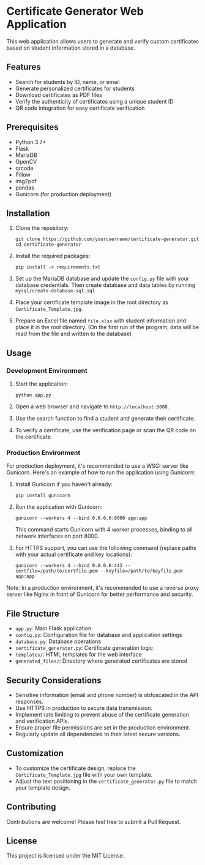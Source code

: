 # Certificate Generator Web Application

This web application allows users to generate and verify custom certificates based on student information stored in a database.

## Features

- Search for students by ID, name, or email
- Generate personalized certificates for students
- Download certificates as PDF files
- Verify the authenticity of certificates using a unique student ID
- QR code integration for easy certificate verification

## Prerequisites

- Python 3.7+
- Flask
- MariaDB
- OpenCV
- qrcode
- Pillow
- img2pdf
- pandas
- Gunicorn (for production deployment)

## Installation

1. Clone the repository:
   ```
   git clone https://github.com/yourusername/certificate-generator.git
   cd certificate-generator
   ```

2. Install the required packages:
   ```
   pip install -r requirements.txt
   ```

3. Set up the MariaDB database and update the `config.py` file with your database credentials. Then create database and data tables by running `mysql/create-database-sql.sql` 

4. Place your certificate template image in the root directory as `Certificate_Template.jpg`.

5. Prepare an Excel file named `file.xlsx` with student information and place it in the root directory. (On the first run of the program, data will be read from the file and written to the database)

## Usage

### Development Environment

1. Start the application:
   ```
   python app.py
   ```

2. Open a web browser and navigate to `http://localhost:5000`.

3. Use the search function to find a student and generate their certificate.

4. To verify a certificate, use the verification page or scan the QR code on the certificate.

### Production Environment

For production deployment, it's recommended to use a WSGI server like Gunicorn. Here's an example of how to run the application using Gunicorn:

1. Install Gunicorn if you haven't already:
   ```
   pip install gunicorn
   ```

2. Run the application with Gunicorn:
   ```
   gunicorn --workers 4 --bind 0.0.0.0:8000 app:app
   ```

   This command starts Gunicorn with 4 worker processes, binding to all network interfaces on port 8000.

3. For HTTPS support, you can use the following command (replace paths with your actual certificate and key locations):
   ```
   gunicorn --workers 4 --bind 0.0.0.0:443 --certfile=/path/to/certfile.pem --keyfile=/path/to/keyfile.pem app:app
   ```

Note: In a production environment, it's recommended to use a reverse proxy server like Nginx in front of Gunicorn for better performance and security.

## File Structure

- `app.py`: Main Flask application
- `config.py`: Configuration file for database and application settings
- `database.py`: Database operations
- `certificate_generator.py`: Certificate generation logic
- `templates/`: HTML templates for the web interface
- `generated_files/`: Directory where generated certificates are stored

## Security Considerations

- Sensitive information (email and phone number) is obfuscated in the API responses.
- Use HTTPS in production to secure data transmission.
- Implement rate limiting to prevent abuse of the certificate generation and verification APIs.
- Ensure proper file permissions are set in the production environment.
- Regularly update all dependencies to their latest secure versions.

## Customization

- To customize the certificate design, replace the `Certificate_Template.jpg` file with your own template.
- Adjust the text positioning in the `certificate_generator.py` file to match your template design.

## Contributing

Contributions are welcome! Please feel free to submit a Pull Request.

## License

This project is licensed under the MIT License.